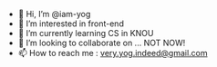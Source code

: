 - 👋 Hi, I’m @iam-yog
- 👀 I’m interested in front-end
- 🌱 I’m currently learning CS in KNOU
- 💞️ I’m looking to collaborate on ... NOT NOW!
- 📫 How to reach me : very.yog.indeed@gmail.com

<!---
iam-yog/iam-yog is a ✨ special ✨ repository because its `README.md` (this file) appears on your GitHub profile.
You can click the Preview link to take a look at your changes.
--->
